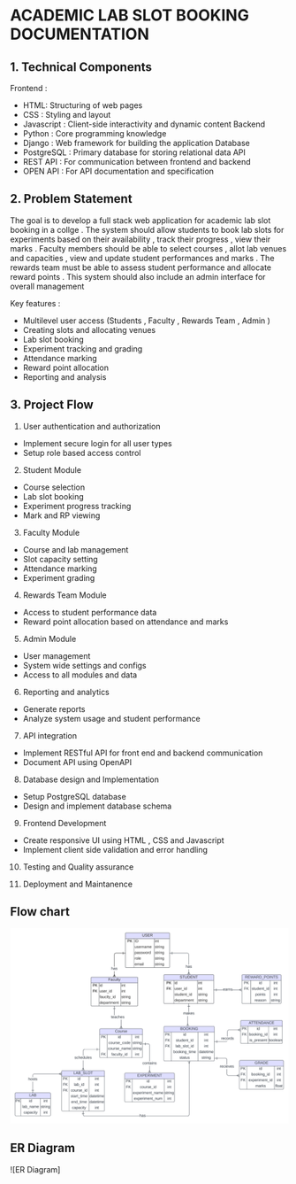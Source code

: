 # ACADEMIC LAB SLOT BOOKING DOCUMENTATION

## 1.	Technical Components
Frontend : 
-	HTML: Structuring of web pages
-	CSS :  Styling and layout
-	Javascript : Client-side interactivity and dynamic content
Backend
-	Python : Core programming knowledge
-	Django : Web framework for building the application
Database 
-	PostgreSQL : Primary database for storing relational data
API 
-	REST API : For communication between frontend and backend 
-	OPEN API : For API documentation and specification   
                           
## 2.	Problem Statement 
The goal is to develop a full stack web application for academic lab slot booking in a collge . 
The system should allow students to book lab slots for experiments based on their availability , track their progress , view their marks . 
Faculty members should be able to select courses , allot lab venues and capacities , view and update student performances and marks . 
The rewards team must be able to assess student performance and allocate reward points . This system should also include an admin interface for overall management 

Key features : 
-	Multilevel user access (Students , Faculty ,  Rewards Team , Admin )
-	Creating slots and allocating venues 
-	Lab slot booking 
-	Experiment tracking and grading 
-	Attendance marking
-	Reward point allocation
-	Reporting and analysis 


## 3.	Project Flow

  1.	User authentication and authorization 
  -	Implement secure login for all user types
  -	Setup role based access control

  2.	Student Module 
  -	Course selection
  -	Lab slot booking 
  -	Experiment progress tracking
  -	Mark and RP viewing

  3.	Faculty Module 
  -	Course and lab management
  -	Slot capacity setting
  -	Attendance marking 
  -	Experiment grading

  4.	Rewards Team Module
  -	Access to student performance data
  -	Reward point allocation based on attendance and marks

  5.	Admin Module 
  -	User management
  -	System wide settings and configs 
  -	Access to all modules and data

  6.	Reporting and analytics 
  -	Generate reports
  -	Analyze system usage and student performance 

  7.	API integration
  -	Implement RESTful API for front end and backend communication
  -	Document API using OpenAPI 

  8.	Database design and Implementation
  -	Setup PostgreSQL database
  -	Design and implement database schema 

  9.	Frontend Development
  -	Create responsive UI using HTML , CSS and Javascript
  -	Implement client side validation and error handling

  10.	Testing and Quality assurance 

  11.	Deployment and Maintanence

## Flow chart
![Flowchart of idea](https://github.com/ThanikaNatarajan/Academic-Lab-Slot-Booking/blob/master/ER%20DIAGRAM%20FINAL.png)

## ER Diagram
![ER Diagram]
